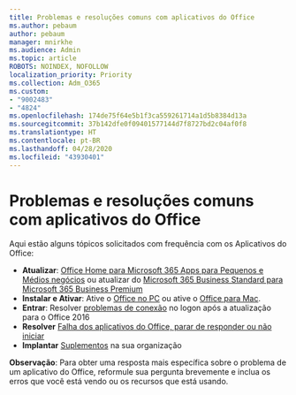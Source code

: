 ```yaml
---
title: Problemas e resoluções comuns com aplicativos do Office
ms.author: pebaum
author: pebaum
manager: mnirkhe
ms.audience: Admin
ms.topic: article
ROBOTS: NOINDEX, NOFOLLOW
localization_priority: Priority
ms.collection: Adm_O365
ms.custom:
- "9002483"
- "4824"
ms.openlocfilehash: 174de75f64e5b1f3ca559261714a1d5b8384d13a
ms.sourcegitcommit: 37b142dfe0f09401577144d7f8727bd2c04af0f8
ms.translationtype: HT
ms.contentlocale: pt-BR
ms.lasthandoff: 04/28/2020
ms.locfileid: "43930401"
---
```

# <a name="common-issues-and-resolutions-with-office-apps"></a>Problemas e resoluções comuns com aplicativos do Office

Aqui estão alguns tópicos solicitados com frequência com os Aplicativos do Office:

- **Atualizar**:  [Office Home para Microsoft 365 Apps para Pequenos e Médios negócios](https://support.office.com/article/how-do-i-upgrade-office-ee68f6cf-422f-464a-82ec-385f65391350#OfficeVersion=Office_365_subscription) ou atualizar do [Microsoft 365 Business Standard para Microsoft 365 Business Premium](https://docs.microsoft.com/microsoft-365/business/migrate-to-microsoft-365-business)
- **Instalar e Ativar**: Ative o [Office no PC](https://support.office.com/article/activate-office-5bd38f38-db92-448b-a982-ad170b1e187e) ou ative o [Office para Mac](https://support.office.com/article/activate-office-for-mac-7f6646b1-bb14-422a-9ad4-a53410fcefb2).
- **Entrar**: Resolver [problemas de conexão](https://docs.microsoft.com/office365/troubleshoot/authentication/connection-issue-when-sign-in-office-2016) no logon após a atualização para o Office 2016
- **Resolver** [Falha dos aplicativos do Office, parar de responder ou não iniciar](https://docs.microsoft.com/alchemyinsights/office-apps-don't-launch-start)
- **Implantar** [Suplementos](https://docs.microsoft.com/microsoft-365/admin/manage/manage-deployment-of-add-ins?view=o365-worldwide) na sua organização

**Observação**: Para obter uma resposta mais específica sobre o problema de um aplicativo do Office, reformule sua pergunta brevemente e inclua os erros que você está vendo ou os recursos que está usando.
